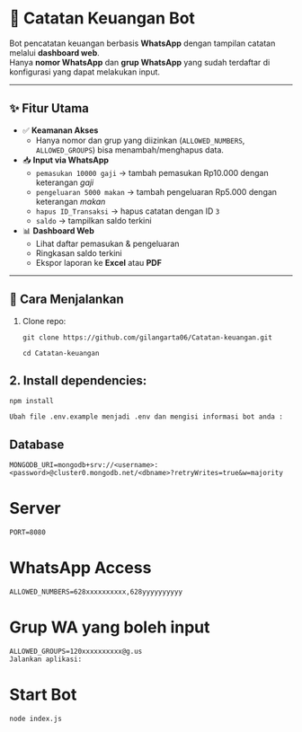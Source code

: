 # 📒 Catatan Keuangan Bot

Bot pencatatan keuangan berbasis **WhatsApp** dengan tampilan catatan melalui **dashboard web**.  
Hanya **nomor WhatsApp** dan **grup WhatsApp** yang sudah terdaftar di konfigurasi yang dapat melakukan input.  

---

## ✨ Fitur Utama
- ✅ **Keamanan Akses**
  - Hanya nomor dan grup yang diizinkan (`ALLOWED_NUMBERS`, `ALLOWED_GROUPS`) bisa menambah/menghapus data.
- 📥 **Input via WhatsApp**
  - `pemasukan 10000 gaji` → tambah pemasukan Rp10.000 dengan keterangan *gaji*
  - `pengeluaran 5000 makan` → tambah pengeluaran Rp5.000 dengan keterangan *makan*
  - `hapus ID_Transaksi` → hapus catatan dengan ID `3`
  - `saldo` → tampilkan saldo terkini
- 📊 **Dashboard Web**
  - Lihat daftar pemasukan & pengeluaran
  - Ringkasan saldo terkini
  - Ekspor laporan ke **Excel** atau **PDF**

---

## 🚀 Cara Menjalankan
1. Clone repo:
   ```
   git clone https://github.com/gilangarta06/Catatan-keuangan.git
   ```
   
   ```
   cd Catatan-keuangan
   ```

## 2. Install dependencies:
```
npm install
```
```
Ubah file .env.example menjadi .env dan mengisi informasi bot anda :
```

## Database
```
MONGODB_URI=mongodb+srv://<username>:<password>@cluster0.mongodb.net/<dbname>?retryWrites=true&w=majority
```

# Server
```
PORT=8080
```

# WhatsApp Access
```
ALLOWED_NUMBERS=628xxxxxxxxxx,628yyyyyyyyyy
```

# Grup WA yang boleh input
```
ALLOWED_GROUPS=120xxxxxxxxxx@g.us
Jalankan aplikasi:
```

# Start Bot
```
node index.js
```